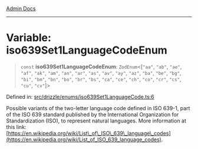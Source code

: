 [Admin Docs](/)

***

# Variable: iso639Set1LanguageCodeEnum

> `const` **iso639Set1LanguageCodeEnum**: `ZodEnum`\<\[`"aa"`, `"ab"`, `"ae"`, `"af"`, `"ak"`, `"am"`, `"an"`, `"ar"`, `"as"`, `"av"`, `"ay"`, `"az"`, `"ba"`, `"be"`, `"bg"`, `"bi"`, `"bm"`, `"bn"`, `"bo"`, `"br"`, `"bs"`, `"ca"`, `"ce"`, `"ch"`, `"co"`, `"cr"`, `"cs"`, `"cu"`, `"cv"`\]\>

Defined in: [src/drizzle/enums/iso639Set1LanguageCode.ts:6](https://github.com/Suyash878/talawa-api/blob/4657139c817cb5935454def8fb620b05175365a9/src/drizzle/enums/iso639Set1LanguageCode.ts#L6)

Possible variants of the two-letter language code defined in ISO 639-1, part of the ISO 639 standard published by the International Organization for Standardization (ISO), to represent natural languages. More information at this link: [https://en.wikipedia.org/wiki/List\_of\_ISO\_639\_language\_codes](https://en.wikipedia.org/wiki/List_of_ISO_639_language_codes).
